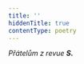```yaml
---
title: ''
hiddenTitle: true
contentType: poetry
---
```


<section>

_Přátelům z revue **S.**_

</section>
